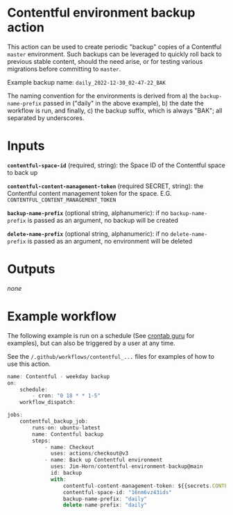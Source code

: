 # Contentful environment backup action

This action can be used to create periodic "backup" copies of a Contentful `master` environment. Such backups can be leveraged to quickly roll back to previous stable content, should the need arise, or for testing various migrations before committing to `master`. 

Example backup name: `daily_2022-12-30_02-47-22_BAK`

The naming convention for the environments is derived from a) the `backup-name-prefix` passed in ("daily" in the above example), b) the date the workflow is run, and finally, c) the backup suffix, which is always "BAK"; all separated by underscores.
# Inputs

**`contentful-space-id`** (required, string): the Space ID of the Contentful space to back up

**`contentful-content-management-token`** (required SECRET, string): the Contentful content management token for the space.
E.G. `CONTENTFUL_CONTENT_MANAGEMENT_TOKEN`

**`backup-name-prefix`** (optional string, alphanumeric): if no `backup-name-prefix` is passed as an argument, no backup will be created

**`delete-name-prefix`** (optional string, alphanumeric): if no `delete-name-prefix` is passed as an argument, no environment will be deleted

# Outputs

_none_

# Example workflow

The following example is run on a schedule (See [crontab guru](https://crontab.guru/#0_18_*_*_1-5) for examples), but can also be triggered by a user at any time.

See the `/.github/workflows/contentful_...` files for examples of how to use this action.

```js
name: Contentful - weekday backup
on:
    schedule:
        - cron: "0 18 * * 1-5"
    workflow_dispatch:

jobs:
    contentful_backup_job:
        runs-on: ubuntu-latest
        name: Contentful backup
        steps:
            - name: Checkout
              uses: actions/checkout@v3
            - name: Back up Contentful environment
              uses: Jim-Horn/contentful-environment-backup@main
              id: backup
              with:
                  contentful-content-management-token: ${{secrets.CONTENTFUL_CONTENT_MANAGEMENT_TOKEN}}
                  contentful-space-id: "16nm6vz43ids"
                  backup-name-prefix: "daily"
                  delete-name-prefix: "daily"
```
